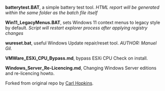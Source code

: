 **batterytest.BAT**, a simple battery test tool.
*HTML report will be generated within the same folder as the batch file itself*

**Win11_LegacyMenus.BAT**, sets Windows 11 context menus to legacy style by default.
*Script will restart explorer process after applying registry changes*

**wureset.bat**, useful Windows Update repair/reset tool.
*AUTHOR: Manuel Gil.*

**VMWare_ESXi_CPU_Bypass.md**, bypass ESXi CPU Check on install.

**Windows_Server_Re-Licencing.md**, Changing Windows Server editions and re-licencing howto.

Forked from original repo by [Carl Hopkins](https://github.com/bitterblitter).
